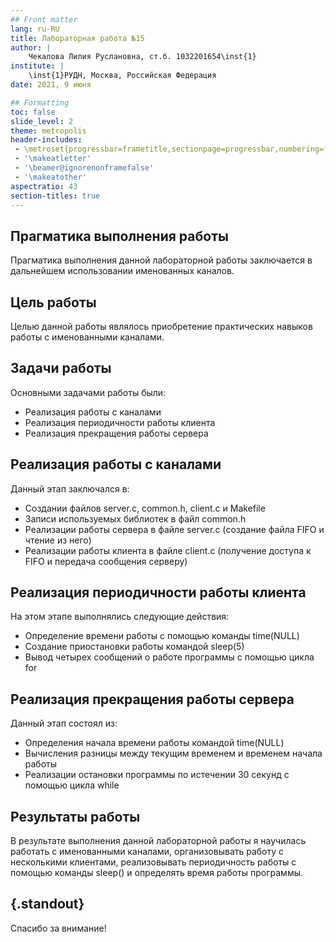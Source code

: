 ```yaml
---
## Front matter
lang: ru-RU
title: Лабораторная работа №15
author: |
	Чекалова Лилия Руслановна, ст.б. 1032201654\inst{1}
institute: |
	\inst{1}РУДН, Москва, Российская Федерация
date: 2021, 9 июня

## Formatting
toc: false
slide_level: 2
theme: metropolis
header-includes: 
 - \metroset{progressbar=frametitle,sectionpage=progressbar,numbering=fraction}
 - '\makeatletter'
 - '\beamer@ignorenonframefalse'
 - '\makeatother'
aspectratio: 43
section-titles: true
---
```


## Прагматика выполнения работы

Прагматика выполнения данной лабораторной работы заключается в дальнейшем использовании именованных каналов.

## Цель работы

Целью данной работы являлось приобретение практических навыков работы с именованными каналами.

## Задачи работы

Основными задачами работы были:

* Реализация работы с каналами
* Реализация периодичности работы клиента
* Реализация прекращения работы сервера

## Реализация работы с каналами

Данный этап заключался в:

* Создании файлов server.c, common.h, client.c и Makefile
* Записи используемых библиотек в файл common.h
* Реализации работы сервера в файле server.c (создание файла FIFO и чтение из него)
* Реализации работы клиента в файле client.c (получение доступа к FIFO и передача сообщения серверу)

## Реализация периодичности работы клиента

На этом этапе выполнялись следующие действия:

* Определение времени работы с помощью команды time(NULL)
* Создание приостановки работы командой sleep(5)
* Вывод четырех сообщений о работе программы с помощью цикла for

## Реализация прекращения работы сервера

Данный этап состоял из:

* Определения начала времени работы командой time(NULL)
* Вычисления разницы между текущим временем и временем начала работы
* Реализации остановки программы по истечении 30 секунд с помощью цикла while

## Результаты работы

В результате выполнения данной лабораторной работы я научилась работать с именованными каналами, организовывать работу с несколькими клиентами, реализовывать периодичность работы с помощью команды sleep() и определять время работы программы.

## {.standout}

Спасибо за внимание!
